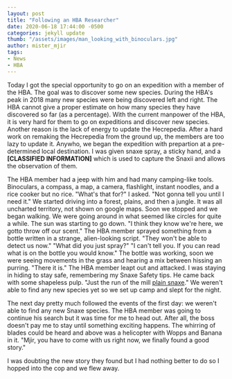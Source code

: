 ```yaml
---
layout: post
title: "Following an HBA Researcher"
date: 2020-06-18 17:44:00 -0500
categories: jekyll update
thumb: "/assets/images/man_looking_with_binoculars.jpg"
author: mister_mjir
tags:
- News
- HBA
---
```


Today I got the special opportunity to go on an expedition with a member of the HBA. The goal was to discover some new species. During the HBA's peak
in 2018 many new species were being discovered left and right. The HBA cannot give a proper estimate on how many species they have discovered so far (as a percentage).
With the current manpower of the HBA, it is very hard for them to go on expeditions and discover new species. Another reason is the lack of energy to update the
Hecrepedia. After a hard work on remaking the Hecrepedia from the ground up, the members are too lazy to update it. Anywho, we began the expedition with prepartion
at a pre-determined local destination. I was given snaxe spray, a sticky hand, and a **[CLASSIFIED INFORMATION]** which is used to capture the Snaxii and allows the
observation of them.

The HBA member had a jeep with him and had many camping-like tools. Binoculars, a compass, a map, a camera, flashlight, instant noodles, and a rice cooker but no rice.
"What's that for?" I asked. "Not gonna tell you until I need it." We started driving into a forest, plains, and then a jungle. It was all uncharted territory, not shown
on google maps. Soon we stopped and we began walking. We were going around in what seemed like circles for quite a while. The sun was starting to go down. "I think
they know we're here, we gotto throw off our scent." The HBA member sprayed something from a bottle written in a strange, alien-looking script. "They won't be able to
detect us now." "What did you just spray?" "I can't tell you. If you can read what is on the bottle you would know." The bottle was working, soon we were seeing
movements in the grass and hearing a mix between hissing an purring. "There it is." The HBA member leapt out and attacked. I was staying in hiding to stay safe,
remembering my Snaxe Safety tips. He came back with some shapeless pulp. "Just the run of the mill [plain snaxe](https://hecrepedia.github.io/animal/#27)." We weren't
able to find any new species yet so we set up camp and slept for the night.

The next day pretty much followed the events of the first day: we weren't able to find any new Snaxe species. The HBA member was going to continue his search but it
was time for me to head out. After all, the boss doesn't pay me to stay until something exciting happens. The whirring of blades could be heard and above was a
helicopter with Wopps and Banana in it. "Mjir, you have to come with us right now, we finally found a good story."

I was doubting the new story they found but I had nothing better to do so I hopped into the cop and we flew away.
